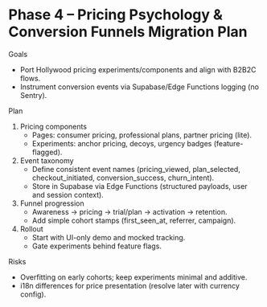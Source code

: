 # Phase 4 – Pricing Psychology & Conversion Funnels Migration Plan

Goals
- Port Hollywood pricing experiments/components and align with B2B2C flows.
- Instrument conversion events via Supabase/Edge Functions logging (no Sentry).

Plan
1) Pricing components
   - Pages: consumer pricing, professional plans, partner pricing (lite).
   - Experiments: anchor pricing, decoys, urgency badges (feature-flagged).
2) Event taxonomy
   - Define consistent event names (pricing_viewed, plan_selected, checkout_initiated, conversion_success, churn_intent).
   - Store in Supabase via Edge Functions (structured payloads, user and session context).
3) Funnel progression
   - Awareness → pricing → trial/plan → activation → retention.
   - Add simple cohort stamps (first_seen_at, referrer, campaign).
4) Rollout
   - Start with UI-only demo and mocked tracking.
   - Gate experiments behind feature flags.

Risks
- Overfitting on early cohorts; keep experiments minimal and additive.
- i18n differences for price presentation (resolve later with currency config).


